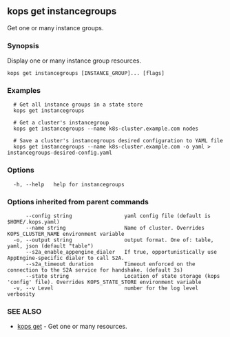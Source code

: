 
<!--- This file is automatically generated by make gen-cli-docs; changes should be made in the go CLI command code (under cmd/kops) -->

## kops get instancegroups

Get one or many instance groups.

### Synopsis

Display one or many instance group resources.

```
kops get instancegroups [INSTANCE_GROUP]... [flags]
```

### Examples

```
  # Get all instance groups in a state store
  kops get instancegroups
  
  # Get a cluster's instancegroup
  kops get instancegroups --name k8s-cluster.example.com nodes
  
  # Save a cluster's instancegroups desired configuration to YAML file
  kops get instancegroups --name k8s-cluster.example.com -o yaml > instancegroups-desired-config.yaml
```

### Options

```
  -h, --help   help for instancegroups
```

### Options inherited from parent commands

```
      --config string                 yaml config file (default is $HOME/.kops.yaml)
      --name string                   Name of cluster. Overrides KOPS_CLUSTER_NAME environment variable
  -o, --output string                 output format. One of: table, yaml, json (default "table")
      --s2a_enable_appengine_dialer   If true, opportunistically use AppEngine-specific dialer to call S2A.
      --s2a_timeout duration          Timeout enforced on the connection to the S2A service for handshake. (default 3s)
      --state string                  Location of state storage (kops 'config' file). Overrides KOPS_STATE_STORE environment variable
  -v, --v Level                       number for the log level verbosity
```

### SEE ALSO

* [kops get](kops_get.md)	 - Get one or many resources.

